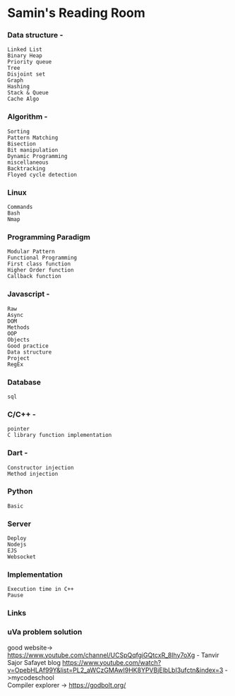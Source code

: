 # Samin's Reading Room  


### Data structure -
    Linked List
    Binary Heap
    Priority queue
    Tree
    Disjoint set
    Graph
    Hashing
    Stack & Queue
    Cache Algo
    
    
    
### Algorithm -
    Sorting
    Pattern Matching
    Bisection
    Bit manipulation 
    Dynamic Programming
    miscellaneous
    Backtracking
    Floyed cycle detection
    
    
### Linux
    Commands
    Bash
    Nmap  
    
### Programming Paradigm  
    Modular Pattern
    Functional Programming
    First class function
    Higher Order function
    Callback function

### Javascript -  
    Raw
    Async
    DOM
    Methods
    OOP
    Objects
    Good practice
    Data structure
    Project
    RegEx
    
    
### Database
    sql

### C/C++ -
    pointer
    C library function implementation
    
    
### Dart -
    Constructor injection
    Method injection

### Python
    Basic  
    
    
### Server
    Deploy
    Nodejs
    EJS
    Websocket
    
    

### Implementation
    Execution time in C++
    Pause

### Links
    
### uVa problem solution 


good website->
https://www.youtube.com/channel/UCSpQqfgiGQtcxR_8Ihy7oXg - Tanvir Sajor
Safayet blog
https://www.youtube.com/watch?v=OpebHLAf99Y&list=PL2_aWCzGMAwI9HK8YPVBjElbLbI3ufctn&index=3 ->mycodeschool  
Compiler explorer -> https://godbolt.org/  
